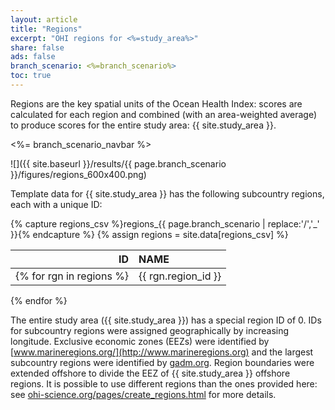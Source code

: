 ```yaml
---
layout: article
title: "Regions"
excerpt: "OHI regions for <%=study_area%>"
share: false
ads: false
branch_scenario: <%=branch_scenario%>
toc: true
---
```


Regions are the key spatial units of the Ocean Health Index: scores are calculated for each region and combined (with an area-weighted average) to produce scores for the entire study area: {{ site.study_area }}. 

<%= branch_scenario_navbar %>

<!--script src="https://embed.github.com/view/geojson/<%=git_slug%>/<%=branch_scenario%>/spatial/regions_gcs.geojson"></script-->

![]({{ site.baseurl }}/results/{{ page.branch_scenario }}/figures/regions_600x400.png)

Template data for {{ site.study_area }} has the following subcountry regions, each with a unique ID:

{% capture regions_csv %}regions_{{ page.branch_scenario | replace:'/','_' }}{% endcapture %}
{% assign regions = site.data[regions_csv] %}

| ID               | NAME            |
|-----------------:|:----------------|
{% for rgn in regions %}| {{ rgn.region_id }} | {{ rgn.rgn_title }} |
{% endfor %}

The entire study area ({{ site.study_area }}) has a special region ID of 0.  IDs for subcountry regions were assigned geographically by increasing longitude. Exclusive economic zones (EEZs) were identified by [www.marineregions.org/](http://www.marineregions.org) and the largest subcountry regions were identified by [gadm.org](http://www.gadm.org). Region boundaries were extended offshore to divide the EEZ of {{ site.study_area }} offshore regions. It is possible to use different regions than the ones provided here: see [ohi-science.org/pages/create_regions.html](http://ohi-science.org/pages/create_regions.html) for more details.
